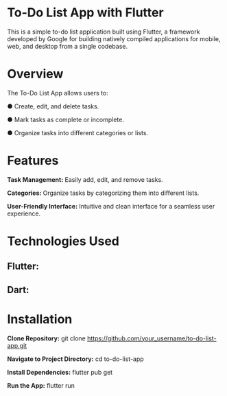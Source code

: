 # To-Do List App with Flutter
This is a simple to-do list application built using Flutter, a framework developed by Google for building natively compiled applications for mobile, web, and desktop from a single codebase.
# Overview
The To-Do List App allows users to:

● Create, edit, and delete tasks.

● Mark tasks as complete or incomplete.

● Organize tasks into different categories or lists.
# Features
**Task Management:** Easily add, edit, and remove tasks.

**Categories:** Organize tasks by categorizing them into different lists.

**User-Friendly Interface:** Intuitive and clean interface for a seamless user experience.
# Technologies Used
## Flutter: 
## Dart:
# Installation
**Clone Repository:** git clone https://github.com/your_username/to-do-list-app.git

**Navigate to Project Directory:** cd to-do-list-app

**Install Dependencies:** flutter pub get

**Run the App:** flutter run  

